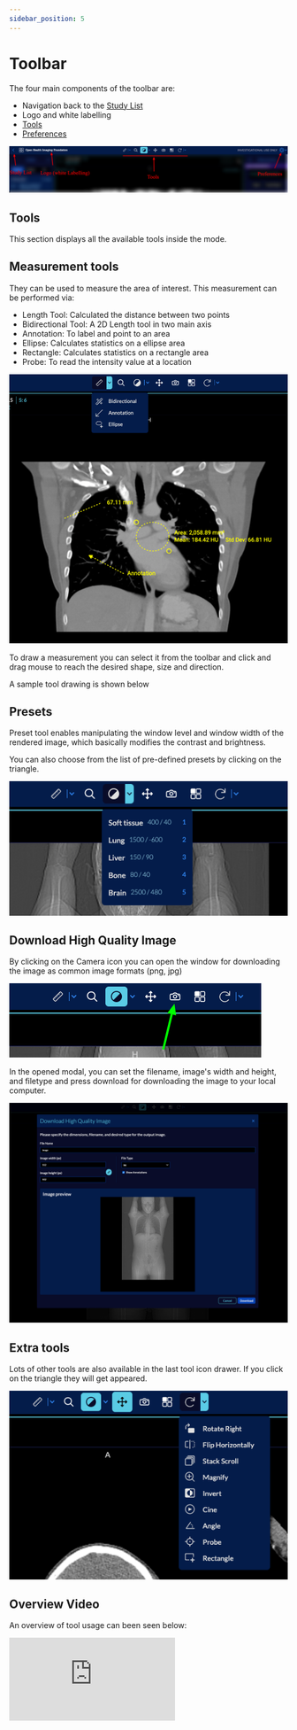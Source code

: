 ```yaml
---
sidebar_position: 5
---
```



# Toolbar

The four main components of the toolbar are:

- Navigation back to the [Study List](../index.md)
- Logo and white labelling
- [Tools](#tools)
- [Preferences](#preferences)

![user-viewer-toolbar](../../assets/img/user-viewer-toolbar.png)


## Tools
This section displays all the available tools inside the mode.

## Measurement tools
They can be used to measure the area of interest. This measurement can be performed
via:

- Length Tool: Calculated the distance between two points
- Bidirectional Tool: A 2D Length tool in two main axis
- Annotation: To label and point to an area
- Ellipse: Calculates statistics on a ellipse area
- Rectangle: Calculates statistics on a rectangle area
- Probe: To read the intensity value at a location


![user-viewer-toolbar-measurements](../../assets/img/user-viewer-toolbar-measurements.png)

To draw a measurement you can select it from the toolbar and click and drag mouse
to reach the desired shape, size and direction.

A sample tool drawing is shown below


## Presets
Preset tool enables manipulating the window level and window width of the rendered
image, which basically modifies the contrast and brightness.

You can also choose from the list of pre-defined presets by clicking on the triangle.

![user-toolbar-preset](../../assets/img/user-toolbar-preset.png)


## Download High Quality Image
By clicking on the Camera icon you can open the window for downloading the image as
common image formats (png, jpg)

![user-toolbar-download-icon](../../assets/img/user-toolbar-download-icon.png)

In the opened modal, you can set the filename, image's width and height, and filetype and press download for downloading the image to your local computer.

![user-toolbar-download](../../assets/img/user-toolbar-download.png)


## Extra tools
Lots of other tools are also available in the last tool icon drawer. If you
click on the triangle they will get appeared.

![user-toolbar-extra](../../assets/img/user-toolbar-extra.png)



## Overview Video
An overview of tool usage can been seen below:



<div style={{padding:"56.25% 0 0 0", position:"relative"}}>
    <iframe src="https://player.vimeo.com/video/545989422?badge=0&amp;autopause=0&amp;player_id=0&amp;app_id=58479" frameBorder="0" allow="autoplay; fullscreen; picture-in-picture" allowFullScreen style= {{ position:"absolute",top:0,left:0,width:"100%",height:"100%"}} title="measurement-report"></iframe>
</div>
